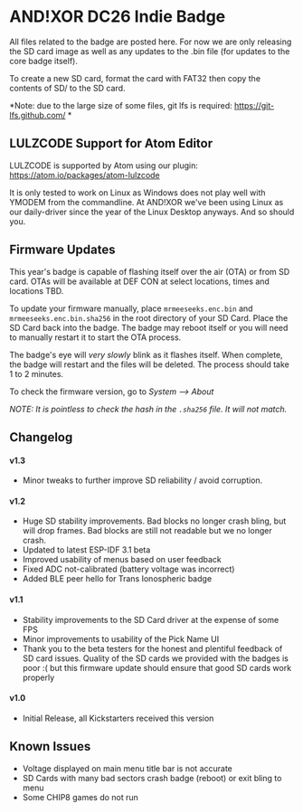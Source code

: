 # AND!XOR DC26 Indie Badge

All files related to the badge are posted here. For now we are only releasing the SD card image as well as any updates to the .bin file (for updates to the core badge itself).

To create a new SD card, format the card with FAT32 then copy the contents of SD/ to the SD card.

*Note: due to the large size of some files, git lfs is required: https://git-lfs.github.com/ *

## LULZCODE Support for Atom Editor ##

LULZCODE is supported by Atom using our plugin: https://atom.io/packages/atom-lulzcode

It is only tested to work on Linux as Windows does not play well with YMODEM from the commandline. At AND!XOR we've been using Linux as our daily-driver since the year of the Linux Desktop anyways. And so should you.
 
## Firmware Updates ##

This year's badge is capable of flashing itself over the air (OTA) or from SD card. OTAs will be available at DEF CON at select locations, times and locations TBD.

To update your firmware manually, place `mrmeeseeks.enc.bin` and `mrmeeseeks.enc.bin.sha256` in the root directory of your SD Card. Place the SD Card back into the badge. The badge may reboot itself or you will need to manually restart it to start the OTA process.

The badge's eye will _very slowly_ blink as it flashes itself. When complete, the badge will restart and the files will be deleted. The process should take 1 to 2 minutes. 

To check the firmware version, go to *System --> About*

*NOTE: It is pointless to check the hash in the `.sha256` file. It will not match.*

## Changelog ##

#### v1.3 ####
* Minor tweaks to further improve SD reliability / avoid corruption.

#### v1.2 ####
* Huge SD stability improvements. Bad blocks no longer crash bling, but will drop frames. Bad blocks are still not readable but we no longer crash.
* Updated to latest ESP-IDF 3.1 beta
* Improved usability of menus based on user feedback
* Fixed ADC not-calibrated (battery voltage was incorrect)
* Added BLE peer hello for Trans Ionospheric badge

#### v1.1 ####
* Stability improvements to the SD Card driver at the expense of some FPS
* Minor improvements to usability of the Pick Name UI
* Thank you to the beta testers for the honest and plentiful feedback of SD card issues. Quality of the SD cards we provided with the badges is poor :( but this firmware update should ensure that good SD cards work properly

#### v1.0 ####
* Initial Release, all Kickstarters received this version

## Known Issues ##

* Voltage displayed on main menu title bar is not accurate
* SD Cards with many bad sectors crash badge (reboot) or exit bling to menu
* Some CHIP8 games do not run
